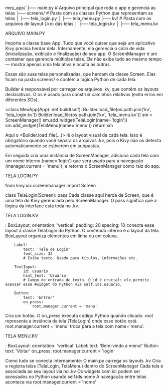 meu_app/
├── main.py              # Arquivo principal que roda o app e gerencia as telas
├── screens/             # Pasta com as classes Python que representam as telas 
│   ├── tela_login.py
│   ├── tela_menu.py
├── kv/                  # Pasta com os arquivos de layout (.kv) das telas
│   ├── tela_login.kv
│   ├── tela_menu.kv

ARQUIVO MAIN.PY

<from kivy.app import App>
Importa a classe base App. Tudo que você quiser que seja um aplicativo Kivy precisa herdar dela. Internamente, ela gerencia o ciclo de vida (inicialização, exibição e finalização) do seu app.

<from kivy.uix.screenmanager import ScreenManager>
O ScreenManager é um container que gerencia múltiplas telas. Ele não exibe tudo ao mesmo tempo — mostra apenas uma tela ativa e oculta as outras.

<from screens.tela_login import TelaLogin
from screens.tela_menu import TelaMenu>
Essas são suas telas personalizadas, que herdam da classe Screen. Elas ficam na pasta screens/ e contêm a lógica Python de cada tela.

<from kivy.lang import Builder
import os>
Builder é responsável por carregar os arquivos .kv, que contêm os layouts declarativos. O os é usado para construir caminhos relativos (evita erros em diferentes SOs).

<class MeuApp(App):
    def build(self):
        Builder.load_file(os.path.join('kv', 'tela_login.kv'))
        Builder.load_file(os.path.join('kv', 'tela_menu.kv'))
        sm = ScreenManager()
        sm.add_widget(TelaLogin(name='login'))
        sm.add_widget(TelaMenu(name='menu'))
        return sm

Aqui o <Builder.load_file(...)> lê o layout visual de cada tela. Isso é obrigatório quando você separa os arquivos .kv, pois o Kivy não os detecta automaticamente se estiverem em subpastas.

Em seguida cria uma instância de ScreenManager, adiciona cada tela com um nome interno (name='login') que será usado para a navegação (manager.current = 'menu'), e retorna o ScreenManager como raiz do app.

TELA LOGIN.PY

from kivy.uix.screenmanager import Screen

class TelaLogin(Screen):
    pass
Cada classe aqui herda de Screen, que é uma tela do Kivy gerenciada pelo ScreenManager. O pass significa que a lógica da interface está toda no .kv.

TELA LOGIN.KV

<TelaLogin>:
    BoxLayout:
        orientation: 'vertical'
        padding: 20
        spacing: 10
<TelaLogin> conecta esse layout à classe TelaLogin do Python. O conteúdo interno é o layout da tela.
BoxLayout organiza elementos em linha ou em coluna.

        Label:
            text: 'Tela de Login'
            font_size: 32
            # Exibe texto. Usado para títulos, informações etc.

        TextInput:
            id: usuario
            hint_text: 'Usuário'
            # Campo de entrada de texto. O id é crucial: ele permite acessar esse #widget do Python via self.ids.usuario.

        Button:
            text: 'Entrar'
            on_press:
                root.manager.current = 'menu'
Cria um botão. O on_press executa código Python quando clicado.
root representa a instância da tela (TelaLogin) onde esse botão está.
root.manager.current = 'menu' troca para a tela com name='menu'.

TELA MENU.KV

<TelaMenu>:
    BoxLayout:
        orientation: 'vertical'
        Label:
            text: 'Bem-vindo à menu!'
        Button:
            text: 'Voltar'
            on_press: root.manager.current = 'login'

Como tudo se conecta internamente:
O main.py carrega os layouts .kv
Cria e registra telas (TelaLogin, TelaMenu) dentro do ScreenManager
Cada tela é associada ao seu layout via <NomeDaClasse> no .kv
Os widgets com id: podem ser acessados no Python usando self.ids.nome
A navegação entre telas acontece via root.manager.current = 'nome'